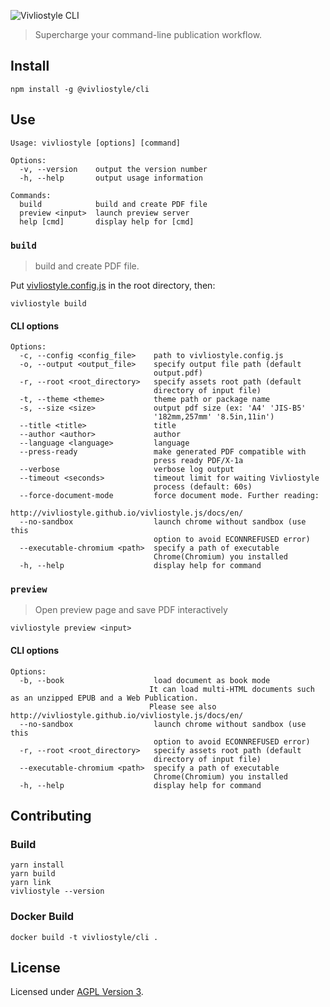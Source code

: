 ![Vivliostyle CLI](https://raw.githubusercontent.com/vivliostyle/vivliostyle-cli/master/assets/cover.jpg)

> Supercharge your command-line publication workflow.

## Install

```
npm install -g @vivliostyle/cli
```

## Use

```
Usage: vivliostyle [options] [command]

Options:
  -v, --version    output the version number
  -h, --help       output usage information

Commands:
  build            build and create PDF file
  preview <input>  launch preview server
  help [cmd]       display help for [cmd]
```

### `build`

> build and create PDF file.

Put [vivliostyle.config.js](https://github.com/vivliostyle/vivliostyle-cli/issues/38) in the root directory, then:

```
vivliostyle build
```

#### CLI options

```
Options:
  -c, --config <config_file>    path to vivliostyle.config.js
  -o, --output <output_file>    specify output file path (default
                                output.pdf)
  -r, --root <root_directory>   specify assets root path (default
                                directory of input file)
  -t, --theme <theme>           theme path or package name
  -s, --size <size>             output pdf size (ex: 'A4' 'JIS-B5'
                                '182mm,257mm' '8.5in,11in')
  --title <title>               title
  --author <author>             author
  --language <language>         language
  --press-ready                 make generated PDF compatible with
                                press ready PDF/X-1a
  --verbose                     verbose log output
  --timeout <seconds>           timeout limit for waiting Vivliostyle
                                process (default: 60s)
  --force-document-mode         force document mode. Further reading:
                                http://vivliostyle.github.io/vivliostyle.js/docs/en/
  --no-sandbox                  launch chrome without sandbox (use this
                                option to avoid ECONNREFUSED error)
  --executable-chromium <path>  specify a path of executable
                                Chrome(Chromium) you installed
  -h, --help                    display help for command
```

### `preview`

> Open preview page and save PDF interactively

```
vivliostyle preview <input>
```

#### CLI options

```
Options:
  -b, --book                    load document as book mode
                               It can load multi-HTML documents such as an unzipped EPUB and a Web Publication.
                               Please see also http://vivliostyle.github.io/vivliostyle.js/docs/en/
  --no-sandbox                  launch chrome without sandbox (use this
                                option to avoid ECONNREFUSED error)
  -r, --root <root_directory>   specify assets root path (default
                                directory of input file)
  --executable-chromium <path>  specify a path of executable
                                Chrome(Chromium) you installed
  -h, --help                    display help for command
```

## Contributing

### Build

```
yarn install
yarn build
yarn link
vivliostyle --version
```

### Docker Build

```
docker build -t vivliostyle/cli .
```

## License

Licensed under [AGPL Version 3](http://www.gnu.org/licenses/agpl.html).
